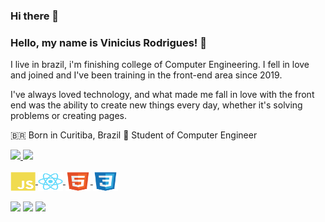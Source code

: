### Hi there 👋
### Hello, my name is Vinicius Rodrigues! 👋

I live in brazil, i'm finishing college of Computer Engineering. I fell in love and joined and I've been training in the front-end area since 2019.

I've always loved technology, and what made me fall in love with the front end was the ability to create new things every day, whether it's solving problems or creating pages.


🇧🇷 Born in Curitiba, Brazil
🚀 Student of Computer Engineer

 <div>
  <a href="https://github.com/ViniciusRodri">
  <img height="180em" src="https://github-readme-stats.vercel.app/api?username=ViniciusRodri&show_icons=true&theme=dark&include_all_commits=true&count_private=true"/>
  <img height="180em" src="https://github-readme-stats.vercel.app/api/top-langs/?username=ViniciusRodri&layout=compact&langs_count=7&theme=dark"/>
</div>
  
<div style="display: inline_block"><br>
  <img align="center" alt="Vini-Js" height="30" width="40" src="https://raw.githubusercontent.com/devicons/devicon/master/icons/javascript/javascript-plain.svg">
  <img align="center" alt="Vini-React" height="30" width="40" src="https://raw.githubusercontent.com/devicons/devicon/master/icons/react/react-original.svg">
  <img align="center" alt="Vini-HTML" height="30" width="40" src="https://raw.githubusercontent.com/devicons/devicon/master/icons/html5/html5-original.svg">
  <img align="center" alt="Vini-CSS" height="30" width="40" src="https://raw.githubusercontent.com/devicons/devicon/master/icons/css3/css3-original.svg">
</div> 
 
 <br/>
 
 <div>
  <a href="https://www.instagram.com/vinirodriguesp" target="_blank"><img src="https://img.shields.io/badge/-Instagram-%23E4405F?style=for-the-badge&logo=instagram&logoColor=white" target="_blank"></a>
  <a href = "vinicius.arodrigues01@gmail.com"><img src="https://img.shields.io/badge/-Gmail-%23333?style=for-the-badge&logo=gmail&logoColor=white" target="_blank"></a>
  <a href="https://www.linkedin.com/in/vinialvesrodriguesp/" target="_blank"><img src="https://img.shields.io/badge/-LinkedIn-%230077B5?style=for-the-badge&logo=linkedin&logoColor=white" target="_blank"></a> 
 <div/>
 
 
